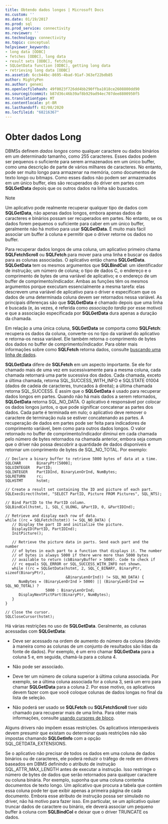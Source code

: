 ```yaml
---
title: Obtendo dados longos | Microsoft Docs
ms.custom: ''
ms.date: 01/19/2017
ms.prod: sql
ms.prod_service: connectivity
ms.reviewer: ''
ms.technology: connectivity
ms.topic: conceptual
helpviewer_keywords:
- long data [ODBC]
- fetches [ODBC], long data
- result sets [ODBC], fetching
- SQLGetData function [ODBC], getting long data
- retrieving long data [ODBC]
ms.assetid: 6ccb44bc-8695-4bad-91af-363ef22bdb85
author: MightyPen
ms.author: genemi
ms.openlocfilehash: 49f0023f726dd4bb290ffba1018ce2608800dd90
ms.sourcegitcommit: b87d36c46b39af8b929ad94ec707dee8800950f5
ms.translationtype: MT
ms.contentlocale: pt-BR
ms.lasthandoff: 02/08/2020
ms.locfileid: "68216367"
---
```

# <a name="getting-long-data"></a>Obter dados Long
DBMSs definem *dados longos* como qualquer caractere ou dados binários em um determinado tamanho, como 255 caracteres. Esses dados podem ser pequenos o suficiente para serem armazenados em um único buffer, como uma descrição de parte de vários milhares de caracteres. No entanto, pode ser muito longo para armazenar na memória, como documentos de texto longo ou bitmaps. Como esses dados não podem ser armazenados em um único buffer, eles são recuperados do driver em partes com **SQLGetData** depois que os outros dados na linha são buscados.  
  
> [!NOTE]  
>  Um aplicativo pode realmente recuperar qualquer tipo de dados com **SQLGetData**, não apenas dados longos, embora apenas dados de caracteres e binários possam ser recuperados em partes. No entanto, se os dados forem pequenos o suficiente para caber em um único buffer, geralmente não há motivo para usar **SQLGetData**. É muito mais fácil associar um buffer à coluna e permitir que o driver retorne os dados no buffer.  
  
 Para recuperar dados longos de uma coluna, um aplicativo primeiro chama **SQLFetchScroll** ou **SQLFetch** para mover para uma linha e buscar os dados para as colunas associadas. O aplicativo então chama **SQLGetData**. **SQLGetData** tem os mesmos argumentos que **SQLBindCol**: um identificador de instrução; um número de coluna; o tipo de dados C, o endereço e o comprimento de bytes de uma variável de aplicativo; e o endereço de um buffer de comprimento/indicador. Ambas as funções têm os mesmos argumentos porque executam essencialmente a mesma tarefa: elas descrevem uma variável de aplicativo para o driver e especificam que os dados de uma determinada coluna devem ser retornados nessa variável. As principais diferenças são que **SQLGetData** é chamado depois que uma linha é buscada (e, às vezes, é referida como *associação tardia* por esse motivo) e que a associação especificada por **SQLGetData** dura apenas a duração da chamada.  
  
 Em relação a uma única coluna, **SQLGetData** se comporta como **SQLFetch**: recupera os dados da coluna, converte-os no tipo da variável do aplicativo e retorna-os nessa variável. Ele também retorna o comprimento de bytes dos dados no buffer de comprimento/indicador. Para obter mais informações sobre como **SQLFetch** retorna dados, consulte [buscando uma linha de dados](../../../odbc/reference/develop-app/fetching-a-row-of-data.md).  
  
 **SQLGetData** difere de **SQLFetch** em um aspecto importante. Se ele for chamado mais de uma vez em sucessivamente para a mesma coluna, cada chamada retornará uma parte sucessiva dos dados. Cada chamada, exceto a última chamada, retorna SQL_SUCCESS_WITH_INFO e SQLSTATE 01004 (dados de cadeia de caracteres, truncados à direita); a última chamada retorna SQL_SUCCESS. É assim que o **SQLGetData** é usado para recuperar dados longos em partes. Quando não há mais dados a serem retornados, **SQLGetData** retorna SQL_NO_DATA. O aplicativo é responsável por colocar os dados longos juntos, o que pode significar concatenar as partes dos dados. Cada parte é terminada em nulo; o aplicativo deve remover o caractere de terminação nula se estiver concatenando as partes. A recuperação de dados em partes pode ser feita para indicadores de comprimento variável, bem como para outros dados longos. O valor retornado no buffer de comprimento/indicador diminui em cada chamada pelo número de bytes retornados na chamada anterior, embora seja comum que o driver não possa descobrir a quantidade de dados disponíveis e retornar um comprimento de bytes de SQL_NO_TOTAL. Por exemplo:  
  
```  
// Declare a binary buffer to retrieve 5000 bytes of data at a time.  
SQLCHAR       BinaryPtr[5000];  
SQLUINTEGER   PartID;  
SQLINTEGER    PartIDInd, BinaryLenOrInd, NumBytes;  
SQLRETURN     rc;   
SQLHSTMT      hstmt;  
  
// Create a result set containing the ID and picture of each part.  
SQLExecDirect(hstmt, "SELECT PartID, Picture FROM Pictures", SQL_NTS);  
  
// Bind PartID to the PartID column.  
SQLBindCol(hstmt, 1, SQL_C_ULONG, &PartID, 0, &PartIDInd);  
  
// Retrieve and display each row of data.  
while ((rc = SQLFetch(hstmt)) != SQL_NO_DATA) {  
   // Display the part ID and initialize the picture.  
   DisplayID(PartID, PartIDInd);  
   InitPicture();  
  
   // Retrieve the picture data in parts. Send each part and the number   
   // of bytes in each part to a function that displays it. The number   
   // of bytes is always 5000 if there were more than 5000 bytes   
   // available to return (cbBinaryBuffer > 5000). Code to check if   
   // rc equals SQL_ERROR or SQL_SUCCESS_WITH_INFO not shown.  
   while ((rc = SQLGetData(hstmt, 2, SQL_C_BINARY, BinaryPtr, sizeof(BinaryPtr),  
                           &BinaryLenOrInd)) != SQL_NO_DATA) {  
      NumBytes = (BinaryLenOrInd > 5000) || (BinaryLenOrInd == SQL_NO_TOTAL) ?  
                  5000 : BinaryLenOrInd;  
      DisplayNextPictPart(BinaryPtr, NumBytes);  
   }  
}  
  
// Close the cursor.  
SQLCloseCursor(hstmt);  
```  
  
 Há várias restrições no uso de **SQLGetData**. Geralmente, as colunas acessadas com **SQLGetData**:  
  
-   Deve ser acessado na ordem de aumento do número da coluna (devido à maneira como as colunas de um conjunto de resultados são lidas da fonte de dados). Por exemplo, é um erro chamar **SQLGetData** para a coluna 5 e, em seguida, chamá-la para a coluna 4.  
  
-   Não pode ser associado.  
  
-   Deve ter um número de coluna superior à última coluna associada. Por exemplo, se a última coluna associada for a coluna 3, será um erro para chamar **SQLGetData** para a coluna 2. Por esse motivo, os aplicativos devem fazer com que você coloque colunas de dados longas no final da lista de seleção.  
  
-   Não poderá ser usado se **SQLFetch** ou **SQLFetchScroll** tiver sido chamado para recuperar mais de uma linha. Para obter mais informações, consulte [usando cursores de bloco](../../../odbc/reference/develop-app/using-block-cursors.md).  
  
 Alguns drivers não impõem essas restrições. Os aplicativos interoperáveis devem presumir que existam ou determinar quais restrições não são impostas chamando **SQLGetInfo** com a opção SQL_GETDATA_EXTENSIONS.  
  
 Se o aplicativo não precisar de todos os dados em uma coluna de dados binários ou de caracteres, ele poderá reduzir o tráfego de rede em drivers baseados em DBMS definindo o atributo de instrução SQL_ATTR_MAX_LENGTH antes de executar a instrução. Isso restringe o número de bytes de dados que serão retornados para qualquer caractere ou coluna binária. Por exemplo, suponha que uma coluna contenha documentos de texto longo. Um aplicativo que procura a tabela que contém essa coluna pode ter que exibir apenas a primeira página de cada documento. Embora esse atributo de instrução possa ser simulado no driver, não há motivo para fazer isso. Em particular, se um aplicativo quiser truncar dados de caractere ou binário, ele deverá associar um pequeno buffer à coluna com **SQLBindCol** e deixar que o driver TRUNCATE os dados.
